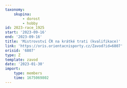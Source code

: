 ```yaml
---
taxonomy:
    skupina:
        - dorost
        - hobby
id: 2023-race_1925
start: '2023-09-16'
end: '2023-09-16'
title: 'Mistrovství ČR na krátké trati (kvalifikace)'
link: 'https://oris.orientacnisporty.cz/Zavod?id=6807'
orisid: '6807'
type: Z
template: zavod
date: '2023-01-30'
import:
    type: members
    time: 1675069802
---
```


